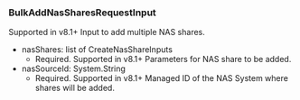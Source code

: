 ### BulkAddNasSharesRequestInput
Supported in v8.1+
  Input to add multiple NAS shares.

- nasShares: list of CreateNasShareInputs
  - Required. Supported in v8.1+
      Parameters for NAS share to be added.
- nasSourceId: System.String
  - Required. Supported in v8.1+
      Managed ID of the NAS System where shares will be added.
